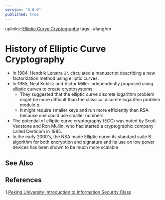 ```yaml
---
version: "0.0.0"
published: true
---
```

uplinks::[Elliptic Curve Cryptography](./Elliptic%20Curv%20Cryptography.md)
tags:: #lang/en 
# History of Elliptic Curve Cryptography
- In 1984, Hendrik Lenstra Jr. circulated a manuscript describing a new factorization method using elliptic curves.
- In 1985, Neal Koblitz and Victor Miller independently proposed using elliptic curves to create cryptosystems.
	- They suggested that the elliptic curve discrete logarithm problem might be more difficult than the classical discrete logarithm problem modulo p. 
	- It might require smaller keys and run more efficiently than RSA because one could use smaller numbers
- The potential of elliptic curve cryptography (ECC) was noted by Scott Vanstone and Ron Mullin, who had started a cryptographic company called Certicom in 1985.
- In the early 2000’s, the NSA made Elliptic curve its standard suite B algorithm for both encryption and signature and its use on low power devices has been shown to be much more scalable
## See Also
## References
1.[Peking University Introduction to Information Security Class](./Peking%20University%20Introduction%20to%20Information%20Security%20Class.md)
